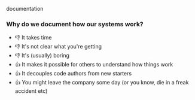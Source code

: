  documentation

### Why do we document how our systems work?

* 👎 It takes time
* 👎 It's not clear what you're getting
* 👎 It's (usually) boring
* 👍 It makes it possible for others to understand how things work
* 👍 It decouples code authors from new starters
* 👍 You might leave the company some day (or you know, die in a freak accident
  etc)

